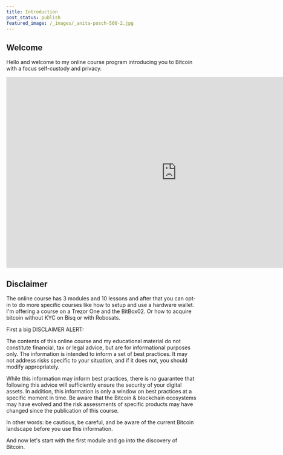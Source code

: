 ```yaml
---
title: Introduction
post_status: publish
featured_image: /_images/_anita-posch-500-2.jpg
---
```


## Welcome 

Hello and welcome to my online course program introducing you to Bitcoin with a focus self-custody and privacy.

<iframe src="https://player.vimeo.com/video/843681904?h=25c7da34b8&amp;badge=0&amp;autopause=0&amp;player_id=0&amp;app_id=58479" width="900" height="506" frameborder="0" allow="autoplay; fullscreen; picture-in-picture" allowfullscreen title="What is KYC and AML"></iframe>

## Disclaimer

The online course has 3 modules and 10 lessons and after that you can opt-in to do more specific courses like how to setup and use a hardware wallet. I'm offering a course on a Trezor One and the BitBox02. Or how to acquire bitcoin without KYC on Bisq or with Robosats.

First a big DISCLAIMER ALERT:

The contents of this online course and my educational material do not constitute financial, tax or legal advice, but are for informational purposes only. The information is intended to inform a set of best practices. It may not address risks specific to your situation, and if it does not, you should modify appropriately. 

While this information may inform best practices, there is no guarantee that following this advice will sufficiently ensure the security of your digital assets. In addition, this information is only a window on best practices at a specific moment in time. Be aware that the Bitcoin & blockchain ecosystems may have evolved and the risk assessments of specific products may have changed since the publication of this course. 

In other words: be cautious, be careful, and be aware of the current Bitcoin landscape before you use this information.

And now let's start with the first module and go into the discovery of Bitcoin.